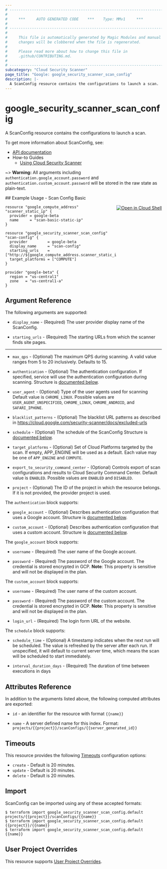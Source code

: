 ```yaml
---
# ----------------------------------------------------------------------------
#
#     ***     AUTO GENERATED CODE    ***    Type: MMv1     ***
#
# ----------------------------------------------------------------------------
#
#     This file is automatically generated by Magic Modules and manual
#     changes will be clobbered when the file is regenerated.
#
#     Please read more about how to change this file in
#     .github/CONTRIBUTING.md.
#
# ----------------------------------------------------------------------------
subcategory: "Cloud Security Scanner"
page_title: "Google: google_security_scanner_scan_config"
description: |-
  A ScanConfig resource contains the configurations to launch a scan.
---
```


# google\_security\_scanner\_scan\_config

A ScanConfig resource contains the configurations to launch a scan.

To get more information about ScanConfig, see:

* [API documentation](https://cloud.google.com/security-scanner/docs/reference/rest/v1beta/projects.scanConfigs)
* How-to Guides
    * [Using Cloud Security Scanner](https://cloud.google.com/security-scanner/docs/scanning)

~> **Warning:** All arguments including `authentication.google_account.password` and `authentication.custom_account.password` will be stored in the raw state as plain-text.

<div class = "oics-button" style="float: right; margin: 0 0 -15px">
  <a href="https://console.cloud.google.com/cloudshell/open?cloudshell_git_repo=https%3A%2F%2Fgithub.com%2Fterraform-google-modules%2Fdocs-examples.git&cloudshell_working_dir=scan_config_basic&cloudshell_image=gcr.io%2Fgraphite-cloud-shell-images%2Fterraform%3Alatest&open_in_editor=main.tf&cloudshell_print=.%2Fmotd&cloudshell_tutorial=.%2Ftutorial.md" target="_blank">
    <img alt="Open in Cloud Shell" src="//gstatic.com/cloudssh/images/open-btn.svg" style="max-height: 44px; margin: 32px auto; max-width: 100%;">
  </a>
</div>
## Example Usage - Scan Config Basic


```hcl
resource "google_compute_address" "scanner_static_ip" {
  provider = google-beta
  name     = "scan-basic-static-ip"
}

resource "google_security_scanner_scan_config" "scan-config" {
  provider         = google-beta
  display_name     = "scan-config"
  starting_urls    = ["http://${google_compute_address.scanner_static_ip.address}"]
  target_platforms = ["COMPUTE"]
}

provider "google-beta" {
  region = "us-central1"
  zone   = "us-central1-a"
}
```

## Argument Reference

The following arguments are supported:


* `display_name` -
  (Required)
  The user provider display name of the ScanConfig.

* `starting_urls` -
  (Required)
  The starting URLs from which the scanner finds site pages.


- - -


* `max_qps` -
  (Optional)
  The maximum QPS during scanning. A valid value ranges from 5 to 20 inclusively.
  Defaults to 15.

* `authentication` -
  (Optional)
  The authentication configuration.
  If specified, service will use the authentication configuration during scanning.
  Structure is [documented below](#nested_authentication).

* `user_agent` -
  (Optional)
  Type of the user agents used for scanning
  Default value is `CHROME_LINUX`.
  Possible values are `USER_AGENT_UNSPECIFIED`, `CHROME_LINUX`, `CHROME_ANDROID`, and `SAFARI_IPHONE`.

* `blacklist_patterns` -
  (Optional)
  The blacklist URL patterns as described in
  https://cloud.google.com/security-scanner/docs/excluded-urls

* `schedule` -
  (Optional)
  The schedule of the ScanConfig
  Structure is [documented below](#nested_schedule).

* `target_platforms` -
  (Optional)
  Set of Cloud Platforms targeted by the scan. If empty, APP_ENGINE will be used as a default.
  Each value may be one of `APP_ENGINE` and `COMPUTE`.

* `export_to_security_command_center` -
  (Optional)
  Controls export of scan configurations and results to Cloud Security Command Center.
  Default value is `ENABLED`.
  Possible values are `ENABLED` and `DISABLED`.

* `project` - (Optional) The ID of the project in which the resource belongs.
    If it is not provided, the provider project is used.


<a name="nested_authentication"></a>The `authentication` block supports:

* `google_account` -
  (Optional)
  Describes authentication configuration that uses a Google account.
  Structure is [documented below](#nested_google_account).

* `custom_account` -
  (Optional)
  Describes authentication configuration that uses a custom account.
  Structure is [documented below](#nested_custom_account).


<a name="nested_google_account"></a>The `google_account` block supports:

* `username` -
  (Required)
  The user name of the Google account.

* `password` -
  (Required)
  The password of the Google account. The credential is stored encrypted
  in GCP.
  **Note**: This property is sensitive and will not be displayed in the plan.

<a name="nested_custom_account"></a>The `custom_account` block supports:

* `username` -
  (Required)
  The user name of the custom account.

* `password` -
  (Required)
  The password of the custom account. The credential is stored encrypted
  in GCP.
  **Note**: This property is sensitive and will not be displayed in the plan.

* `login_url` -
  (Required)
  The login form URL of the website.

<a name="nested_schedule"></a>The `schedule` block supports:

* `schedule_time` -
  (Optional)
  A timestamp indicates when the next run will be scheduled. The value is refreshed
  by the server after each run. If unspecified, it will default to current server time,
  which means the scan will be scheduled to start immediately.

* `interval_duration_days` -
  (Required)
  The duration of time between executions in days

## Attributes Reference

In addition to the arguments listed above, the following computed attributes are exported:

* `id` - an identifier for the resource with format `{{name}}`

* `name` -
  A server defined name for this index. Format:
  `projects/{{project}}/scanConfigs/{{server_generated_id}}`


## Timeouts

This resource provides the following
[Timeouts](/docs/configuration/resources.html#timeouts) configuration options:

- `create` - Default is 20 minutes.
- `update` - Default is 20 minutes.
- `delete` - Default is 20 minutes.

## Import


ScanConfig can be imported using any of these accepted formats:

```
$ terraform import google_security_scanner_scan_config.default projects/{{project}}/scanConfigs/{{name}}
$ terraform import google_security_scanner_scan_config.default {{project}}/{{name}}
$ terraform import google_security_scanner_scan_config.default {{name}}
```

## User Project Overrides

This resource supports [User Project Overrides](https://www.terraform.io/docs/providers/google/guides/provider_reference.html#user_project_override).
